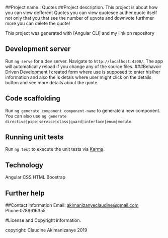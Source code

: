 

##Project name.: Quotes
##Project description. 
This  project is about how you can view defferent Quotes  you can view   quotesee auther,quote itself not only that you that see the number of upvote and downvote furthmer more you can delete the quote!

This project was generated with [Angular CLI] and my link on  repository 

## Development server

Run `ng serve` for a dev server. Navigate to `http://localhost:4200/`. The app will automatically reload if you change any of the source files.
###Behavoir Driven Development
I created form where use is supposed to enter his/her information and also the is detals where user might click on the  details button and see more details about the quote.

## Code scaffolding

Run `ng generate component component-name` to generate a new component. You can also use `ng generate directive|pipe|service|class|guard|interface|enum|module`.

## Running unit tests

Run `ng test` to execute the unit tests via [Karma](https://AKIMANIZANYE.github.io).
## Technology 
Angular
CSS
HTML
Boostrap
## Further help


##Contact information
Email: akimanizanyeclaudine@gmail.com Phone:0789616355

#License and Copyright information.

copyright: Claudine Akimanizanye 2019

